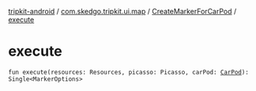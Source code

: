 [tripkit-android](../../index.md) / [com.skedgo.tripkit.ui.map](../index.md) / [CreateMarkerForCarPod](index.md) / [execute](./execute.md)

# execute

`fun execute(resources: Resources, picasso: Picasso, carPod: `[`CarPod`](../../com.skedgo.tripkit.locations/-car-pod/index.md)`): Single<MarkerOptions>`